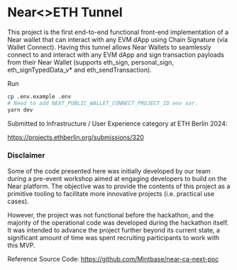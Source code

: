 
# Near<>ETH Tunnel

This project is the first end-to-end functional front-end implementation of a Near wallet that can interact with any EVM dApp using Chain Signature (via Wallet Connect). Having this tunnel allows Near Wallets to seamlessly connect to and interact with any EVM dApp and sign transaction payloads from their Near Wallet (supports eth_sign, personal_sign, eth_signTypedData_v* and eth_sendTransaction).

Run 
```sh
cp .env.example .env
# Need to add NEXT_PUBLIC_WALLET_CONNECT_PROJECT_ID env var.
yarn dev 
```

Submitted to Infrastructure / User Experience category at ETH Berlin 2024: 

https://projects.ethberlin.org/submissions/320


### Disclaimer 

Some of the code presented here was initially developed by our team during a pre-event workshop aimed at engaging developers to build on the Near platform. The objective was to provide the contents of this project as a primitive tooling to facilitate more innovative projects (i.e. practical use cases).

However, the project was not functional before the hackathon, and the majority of the operational code was developed during the hackathon itself. It was intended to advance the project further beyond its current state, a significant amount of time was spent recruiting participants to work with this MVP.

Reference Source Code: https://github.com/Mintbase/near-ca-next-poc
